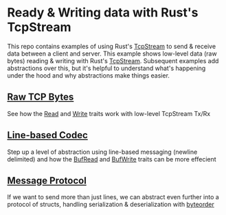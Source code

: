 # Ready & Writing data with Rust's TcpStream

This repo contains examples of using Rust's [TcpStream](https://doc.rust-lang.org/stable/std/net/struct.TcpStream.html) to send & receive data between a client and server.
This example shows low-level data (raw bytes) reading & writing with Rust's [TcpStream](https://doc.rust-lang.org/stable/std/net/struct.TcpStream.html).  Subsequent examples add abstractions over this, but it's helpful to understand what's happening under the hood and why abstractions make things easier.

## [Raw TCP Bytes](./raw)
See how the [Read](https://doc.rust-lang.org/stable/std/io/trait.Read.html) and [Write](https://doc.rust-lang.org/stable/std/io/trait.Write.html) traits work with low-level TcpStream Tx/Rx

## [Line-based Codec](./lines)
Step up a level of abstraction using line-based messaging (newline delimited) and how the [BufRead](https://doc.rust-lang.org/stable/std/io/trait.BufRead.html) and [BufWrite](https://doc.rust-lang.org/stable/std/io/trait.BufWrite.html) traits can be more effecient

## [Message Protocol](./protocol)
If we want to send more than just lines, we can abstract even further into a protocol of structs, handling serialization & deserialization with [byteorder](https://docs.rs/byteorder/1.3.4/byteorder/)
